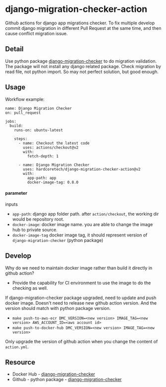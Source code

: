 django-migration-checker-action
===========
Github actions for django app migrations checker. To fix multiple develop commit 
django migration in different Pull Request at the same time, and then cause 
conflict migration issue.

## Detail
Use python package [django-migration-checker](https://github.com/tonyo/django-migration-checker) 
to do migration validation. The package will not install any django related package. 
Check migration by read file, not python import. So may not perfect solution, but good enough.


## Usage

Workflow example:
```
name: Django Migration Checker
on: pull_request

jobs:
  build:
    runs-on: ubuntu-latest

    steps:
      - name: Checkout the latest code
        uses: actions/checkout@v2
        with:
          fetch-depth: 1

      - name: Django Migration Checker
        uses: hardcoretech/django-migration-checker-action@v2
        with:
          app-path: app
          docker-image-tag: 0.8.0
```

#### parameter
inputs
* `app-path`: django app folder path. after `action/checkout`, the working dir would be repository root.
* `docker-image`: docker image name. you are able to change the image hub to private source.
* `docker-image-tag` docker image tag, it should represent version of `django-migration-checker` (python package)


## Develop
Why do we need to maintain docker image rather than build it directly in github action?
* Provide the capability for CI environment to use the image to do the checking as well.

If django-migration-checker package upgraded, need to update and push docker image. Doesn't need to release new github action version. And the version should match with python package version.
* `make push-to-aws-ecr DMC_VERSION=<new version> IMAGE_TAG=<new version> AWS_ACCOUNT_ID=<aws account id>`
* `make push-to-docker-hub DMC_VERSION=<new version> IMAGE_TAG=<new version>`

Only upgrade the version of github action when you change the content of `action.yml`.


## Resource
* Docker Hub - [django-migration-checker](https://hub.docker.com/r/hardcoretech/django-migration-checker)
* Github - python package - [django-migration-checker](https://github.com/tonyo/django-migration-checker)

